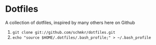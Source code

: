 Dotfiles
========

A collection of dotfiles, inspired by many others here on Github

1. `git clone git://github.com/schmkr/dotfiles.git`
2. `echo "source $HOME/.dotfiles/.bash_profile;" > ~/.bash_profile`

